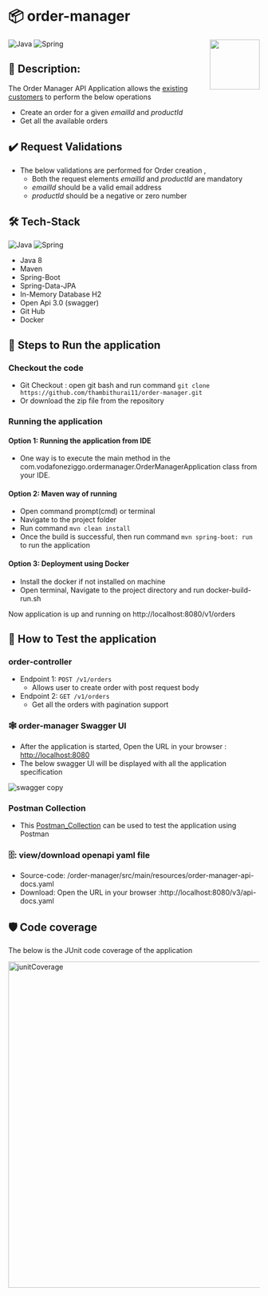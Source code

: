 # 📦 order-manager
<a href="https://foojay.io/works-with-openjdk"><img align="right" src="https://github.com/foojayio/badges/raw/main/works_with_openjdk/Works-with-OpenJDK.png" width="100"></a>


![Java](https://img.shields.io/badge/-Java-000?&logo=Java&logoColor=007396)
![Spring](https://img.shields.io/badge/-Spring-000?&logo=Spring)


## 📔 Description:
The Order Manager API Application allows the [existing customers](https://reqres.in/api/users) to perform the below operations

  * Create an order for a given *emailId* and *productId*
  * Get all the available orders 

## ✔️ Request Validations
- The below validations are performed for Order creation ,
  - Both the request elements *emailId* and *productId* are mandatory
  - *emailId* should be a valid email address
  - *productId* should be a negative or zero number
 
## :hammer_and_wrench:	Tech-Stack
![Java](https://img.shields.io/badge/-Java-000?&logo=Java&logoColor=007396)
![Spring](https://img.shields.io/badge/-Spring-000?&logo=Spring)	
- Java 8 
- Maven
- Spring-Boot
- Spring-Data-JPA
- In-Memory Database H2
- Open Api 3.0 (swagger)
- Git Hub
- Docker

## :memo: Steps to Run the application
### Checkout the code
- Git Checkout : open git bash and run command `git clone https://github.com/thambithurai11/order-manager.git`
- Or download the zip file from the repository
	
### Running the application 
#### Option 1: Running the application from IDE
 - One way is to execute the main method in the com.vodafoneziggo.ordermanager.OrderManagerApplication class from your IDE.
#### Option 2: Maven way of running
 - Open command prompt(cmd) or terminal
 - Navigate to the project folder
 - Run command `mvn clean install`
 - Once the build is successful, then run command `mvn spring-boot: run` to run the application
#### Option 3: Deployment using Docker
 - Install the docker if not installed on machine
 - Open terminal, Navigate to the project directory and run docker-build-run.sh

Now application is up and running on http://localhost:8080/v1/orders

## :test_tube: How to Test the application
### order-controller
- Endpoint 1: `POST /v1/orders`
  - Allows user to create order with post request body
- Endpoint 2: `GET /v1/orders`
  - Get all the orders with pagination support 

### :spider_web:  order-manager Swagger UI
 - After the application is started, Open the URL in your browser : [http://localhost:8080](http://localhost:8080/swagger-ui/index.html)
 - The below swagger UI will be displayed with all the application specification
 
  ![swagger copy](https://user-images.githubusercontent.com/114624820/198870450-e96cb8bf-d890-41d1-bd7f-db44253563ed.png)

### Postman Collection
 - This [Postman_Collection](https://github.com/thambithurai11/order-manager/files/9895566/Test.Collection.-.Orders.Manager.zip) can be used to test the application using Postman 

### 🗄️: view/download openapi yaml file 
- Source-code: /order-manager/src/main/resources/order-manager-api-docs.yaml
- Download: Open the URL in your browser :http://localhost:8080/v3/api-docs.yaml

## :shield: Code coverage
The below is the JUnit code coverage of the application

<img width="653" alt="junitCoverage" src="https://user-images.githubusercontent.com/114624820/198869845-97a82fbc-622b-406c-b7db-0d201339c819.PNG">

